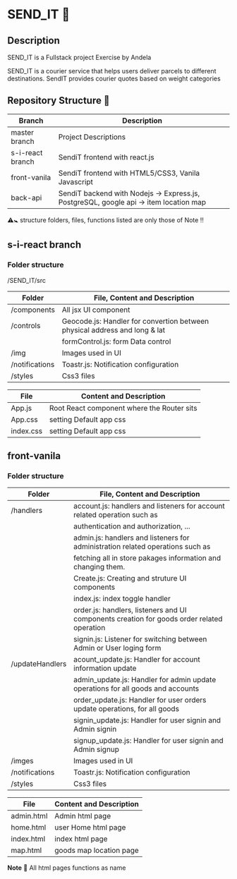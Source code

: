 # SEND_IT 🚛

## Description
SEND_IT is a Fullstack project Exercise by Andela

SEND_IT is a courier service that helps users deliver parcels to different destinations. SendIT provides courier quotes based on weight categories


## Repository Structure 🔗

Branch                  |     Description
------------------------|---------------------
master branch           | Project Descriptions
s-i-react branch        | SendiT frontend with react.js
front-vanila            | SendiT frontend with HTML5/CSS3, Vanila Javascript    
back-api                | SendiT backend with Nodejs -> Express.js, PostgreSQL, google api -> item location map

⚠️🚼 structure folders, files, functions listed are only those of Note ‼️

## s-i-react branch   


### Folder structure

/SEND_IT/src

Folder           |    File, Content and Description
-----------------|------------------------------
/components      | All jsx UI component
/controls        | Geocode.js: Handler for convertion between physical address and long & lat 
                 | formControl.js: form Data control
/img             | Images used in UI
/notifications   | Toastr.js: Notification configuration
/styles          | Css3 files


File             |     Content and Description
-----------------|-----------------------------
App.js           | Root React component where the Router sits
App.css          | setting Default app css
index.css        | setting Default app css


## front-vanila 

### Folder structure

Folder           |    File, Content and Description
-----------------|------------------------------
/handlers        | account.js: handlers and listeners for account related operation such as 
                 |authentication and authorization, ...
                 | admin.js: handlers and listeners for administration related operations such as 
                 |fetching all in store pakages information and changing them.
                 | Create.js: Creating and struture UI components
                 | index.js: index toggle  handler
                 | order.js: handlers, listeners and UI components creation for goods order related operation
                 | signin.js: Listener for switching between Admin or User loging form
/updateHandlers  | acount_update.js: Handler for account information update 
                 | admin_update.js: Handler for admin  update operations for all goods and accounts
                 | order_update.js: Handler for user orders update operations, for all goods 
                 | signin_update.js: Handler for user signin and Admin signin 
                 | signup_update.js: Handler for user signin and Admin signup 
/imges           | Images used in UI
/notifications   | Toastr.js: Notification configuration
/styles          | Css3 files



File             |     Content and Description
-----------------|-----------------------------
admin.html       | Admin html page
home.html        | user Home html page
index.html       | index html page
map.html         | goods map location page

**Note** 📌 All html pages functions as name 
